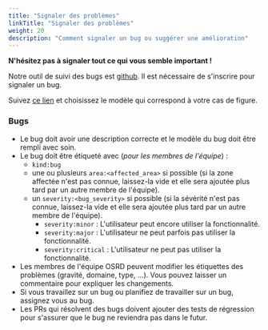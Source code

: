 ```yaml
---
title: "Signaler des problèmes"
linkTitle: "Signaler des problèmes"
weight: 20
description: "Comment signaler un bug ou suggérer une amélioration"
---
```


**N'hésitez pas à signaler tout ce qui vous semble important !**

Notre outil de suivi des bugs est [github](https://github.com/DGEXSolutions/osrd/issues). Il est nécessaire de s'inscrire pour signaler un bug.

Suivez [ce lien](https://github.com/DGEXSolutions/osrd/issues/new/choose) et choisissez le modèle qui correspond à votre cas de figure.

### Bugs

- Le bug doit avoir une description correcte et le modèle du bug doit être rempli avec soin.
- Le bug doit être étiqueté avec (_pour les membres de l'équipe_) :
  - `kind:bug`
  - une ou plusieurs `area:<affected_area>` si possible (si la zone affectée n'est pas connue, laissez-la vide et elle sera ajoutée plus tard par un autre membre de l'équipe).
  - un `severity:<bug_severity>` si possible (si la sévérité n'est pas connue, laissez-la vide et elle sera ajoutée plus tard par un autre membre de l'équipe).
    - `severity:minor` : L'utilisateur peut encore utiliser la fonctionnalité.
    - `severity:major` : L'utilisateur ne peut parfois pas utiliser la fonctionnalité.
    - `severity:critical` : L'utilisateur ne peut pas utiliser la fonctionnalité.
- Les membres de l'équipe OSRD peuvent modifier les étiquettes des problèmes (gravité, domaine, type, ...).
  Vous pouvez laisser un commentaire pour expliquer les changements.
- Si vous travaillez sur un bug ou planifiez de travailler sur un bug, assignez vous au bug.
- Les PRs qui résolvent des bugs doivent ajouter des tests de régression pour s'assurer que le bug ne reviendra pas dans le futur.
